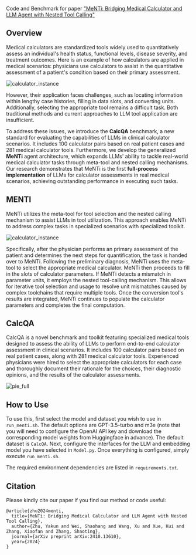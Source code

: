 Code and Benchmark for paper ["MeNTi: Bridging Medical Calculator and LLM Agent with Nested Tool Calling"](https://arxiv.org/abs/2410.13610)

## Overview

Medical calculators are standardized tools widely used to quantitatively assess an individual's health status, functional levels, disease severity, and treatment outcomes. Here is an example of how calculators are applied in medical scenarios: physicians use calculators to assist in the quantitative assessment of a patient's condition based on their primary assessment.

![calculator_instance](https://github.com/shzyk/MENTI/blob/master/docs/calculator_instance.png)

However, their application faces challenges, such as locating information within lengthy case histories, filling in data slots, and converting units. Additionally, selecting the appropriate tool remains a difficult task. Both traditional methods and current approaches to LLM tool application are insufficient.



To address these issues, we introduce the **CalcQA** benchmark, a new standard for evaluating the capabilities of LLMs in clinical calculator scenarios. It includes 100 calculator pairs based on real patient cases and 281 medical calculator tools. Furthermore, we develop the generalized **MeNTi** agent architecture, which expands LLMs' ability to tackle real-world medical calculator tasks through meta-tool and nested calling mechanisms. Our research demonstrates that MeNTi is the first **full-process implementation** of LLMs for calculator assessments in real medical scenarios, achieving outstanding performance in executing such tasks.

## MENTI

MeNTi utilizes the meta-tool for tool selection and the nested calling mechanism to assist LLMs in tool utilization. This approach enables MeNTi to address complex tasks in specialized scenarios with specialized toolkit.

![calculator_instance](https://github.com/shzyk/MENTI/blob/master/docs/inference.png)

Specifically, after the physician performs an primary assessment of the patient and determines the next steps for quantification, the task is handed over to MeNTi. Following the preliminary diagnosis, MeNTi uses the meta-tool to select the appropriate medical calculator. MeNTi then proceeds to fill in the slots of calculator parameters. If MeNTi detects a mismatch in parameter units, it employs the nested tool-calling mechanism. This allows for iterative tool selection and usage to resolve unit mismatches caused by complex toolchains that require multiple tools. Once the conversion tool's results are integrated, MeNTi continues to populate the calculator parameters and completes the final computation.

## CalcQA

CalcQA is a novel benchmark and toolkit featuring specialized medical tools designed to assess the ability of LLMs to perform end-to-end calculator assessment in clinical scenarios. It includes 100 calculator pairs based on real patient cases, along with 281 medical calculator tools. Experienced physicians were hired to select the appropriate calculators for each case and thoroughly document their rationale for the choices, their diagnostic opinions, and the results of the calculator assessments.

![pie_full](https://github.com/shzyk/MENTI/blob/master/docs/pie_full.png)

## How to Use

To use this, first select the model and dataset you wish to use in `run_menti.sh`. The default options are GPT-3.5-turbo and m3e (note that you will need to configure the OpenAI API key and download the corresponding model weights from Huggingface in advance). The default dataset is `CalcQA`. Next, configure the interfaces for the LLM and embedding model you have selected in `Model.py`. Once everything is configured, simply execute `run_menti.sh`.

The required environment dependencies are listed in `requirements.txt`.

## Citation

Please kindly cite our paper if you find our method or code useful:

```
@article{zhu2024menti,
  title={MeNTi: Bridging Medical Calculator and LLM Agent with Nested Tool Calling},
  author={Zhu, Yakun and Wei, Shaohang and Wang, Xu and Xue, Kui and Zhang, Xiaofan and Zhang, Shaoting},
  journal={arXiv preprint arXiv:2410.13610},
  year={2024}
}
```

